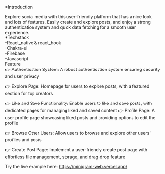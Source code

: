 *Introduction<br />

Explore social media with this user-friendly platform that has a nice look and lots of features. Easily create and explore posts, and enjoy a strong authentication system and quick data fetching for a smooth user experience.<br />
*Techstack<br />
-React_native & react_hook<br />
-Chakra-ui<br />
-Firebase<br />
-Javascript<br />
Feature<br />
👉 Authentication System: A robust authentication system ensuring security and user privacy

👉 Explore Page: Homepage for users to explore posts, with a featured section for top creators

👉 Like and Save Functionality: Enable users to like and save posts, with dedicated pages for managing liked and saved content
👉 Profile Page: A user profile page showcasing liked posts and providing options to edit the profile

👉 Browse Other Users: Allow users to browse and explore other users' profiles and posts

👉 Create Post Page: Implement a user-friendly create post page with effortless file management, storage, and drag-drop feature

Try the live example here: https://minigram-web.vercel.app/<br />
